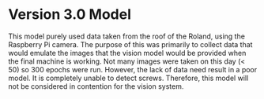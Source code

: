 # Version 3.0 Model
This model purely used data taken from the roof of the Roland, using the Raspberry Pi camera. The purpose of this was primarily to collect data that would emulate the images that the vision model would be provided when the final machine is working. Not many images were taken on this day (< 50) so 300 epochs were run. However, the lack of data need result in a poor model. It is completely unable to detect screws. Therefore, this model will not be considered in contention for the vision system.